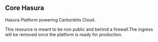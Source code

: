 Core Hasura
---
Hasura Platform powering Carbonbits Cloud.

This resource is meant to be non public and behind a firewall.The ingress will be removed once the platform is ready for production.
